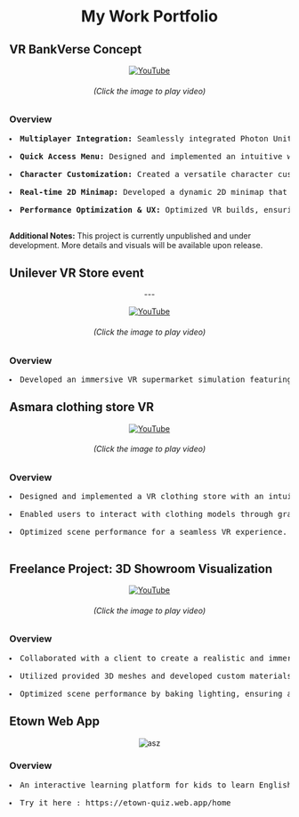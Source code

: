 
<h1 align=center>My Work Portfolio</h1>

<h2 color=yellow> VR BankVerse Concept</h2>

<div align="center">
  
[![YouTube](http://i.ytimg.com/vi/jJvUuu7kjlI/hqdefault.jpg)](https://www.youtube.com/watch?v=jJvUuu7kjlI)
<h6><i><p align="center" size="1px">(Click the image to play video)</p></i></h6>
</div>

<h3>Overview</h3>
<pre>
<li><b>Multiplayer Integration:</b> Seamlessly integrated Photon Unity Networking for real-time avatar interactions and information sharing.</li>
<li><b>Quick Access Menu:</b> Designed and implemented an intuitive wristwatch-activated menu for teleporting, accessing information, and customizing avatars.</li>
<li><b>Character Customization:</b> Created a versatile character customization system, allowing users to personalize their avatars.</li>
<li><b>Real-time 2D Minimap:</b> Developed a dynamic 2D minimap that updates in real-time, providing users with a clear overview of the 3D environment.</li>
<li><b>Performance Optimization & UX:</b> Optimized VR builds, ensuring smooth performance and a comfortable user experience.</li>
</pre>


**Additional Notes:**
This project is currently unpublished and under development. More details and visuals will be available upon release.

<h2 color="yellow">Unilever VR Store event</h2>
<div align="center">
 ---
</div>
<div align="center">
  
[![YouTube](http://i.ytimg.com/vi/15fJv0j7gZo/hqdefault.jpg)](https://www.youtube.com/watch?v=15fJv0j7gZo)
<h6><i><p align="center" size="1px">(Click the image to play video)</p></i></h6>
</div>
<h3>Overview</h3>
<pre><li>Developed an immersive VR supermarket simulation featuring a robot guide and interactive product information.</li></pre>

<h2 color=yellow>Asmara clothing store VR</h2>
<div align="center">
  
[![YouTube](http://i.ytimg.com/vi/C96x1H4rtcE/hqdefault.jpg)](https://www.youtube.com/watch?v=C96x1H4rtcE)
<h6><i><p align="center" size="1px">(Click the image to play video)</p></i></h6>
</div>

<h3>Overview</h3>
<pre>
<li>Designed and implemented a VR clothing store with an intuitive clothes selection interface.</li>
<li>Enabled users to interact with clothing models through grabbing functionality.</li>
<li>Optimized scene performance for a seamless VR experience. </li>
</pre>

<h2 color=yellow>Freelance Project: 3D Showroom Visualization</h2>
<div align="center">
  
[![YouTube](http://i.ytimg.com/vi/3on5x2Ot4IA/hqdefault.jpg)](https://www.youtube.com/watch?v=3on5x2Ot4IA)
<h6><i><p align="center" size="1px">(Click the image to play video)</p></i></h6>
</div>

<h3>Overview</h3>
<pre><li>Collaborated with a client to create a realistic and immersive VR experience of their showroom.</li>
<li>Utilized provided 3D meshes and developed custom materials, textures, and lighting within Unity to achieve the client's desired aesthetic.</li>
<li>Optimized scene performance by baking lighting, ensuring a smooth and responsive VR experience for the client.</li></pre>


<h2 color=yellow> Etown Web App </h2>
<div align="center">

![asz](https://github.com/azianduck/2024_MyWork/assets/52044642/ebe3a0e3-61d2-4253-9511-22d3cc693bf1)
</div>

<h3>Overview</h3>
<pre>
<li>An interactive learning platform for kids to learn English, use by national English School.</li>
<li>Try it here : https://etown-quiz.web.app/home</li></pre>
